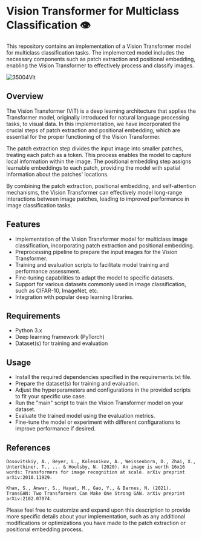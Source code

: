 #  Vision Transformer for Multiclass Classification 👁️

This repository contains an implementation of a Vision Transformer model for multiclass classification tasks. The implemented model includes the necessary components such as patch extraction and positional embedding, enabling the Vision Transformer to effectively process and classify images.


![35004Vit](https://github.com/mohammadr8za/VisionTransformer/assets/72736177/17435f3f-6a0a-47ea-b2f6-dce5475f99a6)

## Overview

The Vision Transformer (ViT) is a deep learning architecture that applies the Transformer model, originally introduced for natural language processing tasks, to visual data. In this implementation, we have incorporated the crucial steps of patch extraction and positional embedding, which are essential for the proper functioning of the Vision Transformer.

The patch extraction step divides the input image into smaller patches, treating each patch as a token. This process enables the model to capture local information within the image. The positional embedding step assigns learnable embeddings to each patch, providing the model with spatial information about the patches' locations.

By combining the patch extraction, positional embedding, and self-attention mechanisms, the Vision Transformer can effectively model long-range interactions between image patches, leading to improved performance in image classification tasks.

## Features

* Implementation of the Vision Transformer model for multiclass image classification, incorporating patch extraction and positional embedding.
* Preprocessing pipeline to prepare the input images for the Vision Transformer.
* Training and evaluation scripts to facilitate model training and performance assessment.
* Fine-tuning capabilities to adapt the model to specific datasets.
* Support for various datasets commonly used in image classification, such as CIFAR-10, ImageNet, etc.
* Integration with popular deep learning libraries.


## Requirements

* Python 3.x
* Deep learning framework (PyTorch)
* Dataset(s) for training and evaluation

## Usage

* Install the required dependencies specified in the requirements.txt file.
* Prepare the dataset(s) for training and evaluation.
* Adjust the hyperparameters and configurations in the provided scripts to fit your specific use case.
* Run the "main" script to train the Vision Transformer model on your dataset.
* Evaluate the trained model using the evaluation metrics.
* Fine-tune the model or experiment with different configurations to improve performance if desired.

## References

    Dosovitskiy, A., Beyer, L., Kolesnikov, A., Weissenborn, D., Zhai, X., Unterthiner, T., ... & Houlsby, N. (2020). An image is worth 16x16 words: Transformers for image recognition at scale. arXiv preprint arXiv:2010.11929.
    
    Khan, S., Anwar, S., Hayat, M., Gao, Y., & Barnes, N. (2021). TransGAN: Two Transformers Can Make One Strong GAN. arXiv preprint arXiv:2102.07074.



Please feel free to customize and expand upon this description to provide more specific details about your implementation, such as any additional modifications or optimizations you have made to the patch extraction or positional embedding process.
